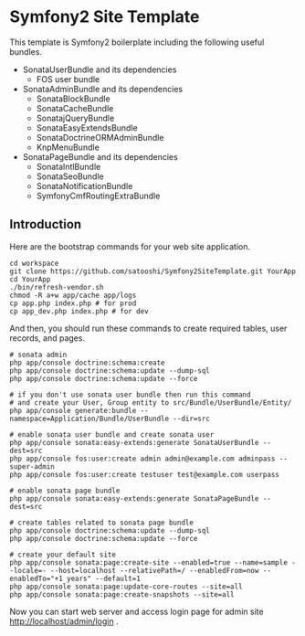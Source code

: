 Symfony2 Site Template
=================
This template is Symfony2 boilerplate including the following useful bundles.

* SonataUserBundle and its dependencies
    * FOS user bundle
* SonataAdminBundle and its dependencies
    * SonataBlockBundle
    * SonataCacheBundle
    * SonatajQueryBundle
    * SonataEasyExtendsBundle
    * SonataDoctrineORMAdminBundle
    * KnpMenuBundle
* SonataPageBundle and its dependencies
    * SonataIntlBundle
    * SonataSeoBundle
    * SonataNotificationBundle
    * SymfonyCmfRoutingExtraBundle

## Introduction

Here are the bootstrap commands for your web site application. 

    cd workspace
    git clone https://github.com/satooshi/Symfony2SiteTemplate.git YourApp
    cd YourApp
    ./bin/refresh-vendor.sh
    chmod -R a+w app/cache app/logs
    cp app.php index.php # for prod
    cp app_dev.php index.php # for dev

And then, you should run these commands to create required tables, user records, and pages.

    # sonata admin
    php app/console doctrine:schema:create
    php app/console doctrine:schema:update --dump-sql
    php app/console doctrine:schema:update --force

    # if you don't use sonata user bundle then run this command
    # and create your User, Group entity to src/Bundle/UserBundle/Entity/
    php app/console generate:bundle --namespace=Application/Bundle/UserBundle --dir=src

    # enable sonata user bundle and create sonata user
    php app/console sonata:easy-extends:generate SonataUserBundle --dest=src
    php app/console fos:user:create admin admin@example.com adminpass --super-admin
    php app/console fos:user:create testuser test@example.com userpass

    # enable sonata page bundle
    php app/console sonata:easy-extends:generate SonataPageBundle --dest=src

    # create tables related to sonata page bundle
    php app/console doctrine:schema:update --dump-sql
    php app/console doctrine:schema:update --force

    # create your default site
    php app/console sonata:page:create-site --enabled=true --name=sample --locale=- --host=localhost --relativePath=/ --enabledFrom=now --enabledTo="+1 years" --default=1
    php app/console sonata:page:update-core-routes --site=all
    php app/console sonata:page:create-snapshots --site=all

Now you can start web server and access login page for admin site [http://localhost/admin/login](http://localhost/admin/login) .

